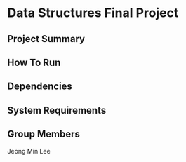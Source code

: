 # Data Structures Final Project

## Project Summary




## How To Run




## Dependencies




## System Requirements




## Group Members

Jeong Min Lee

